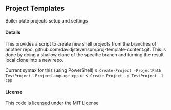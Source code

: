 ## Project Templates

Boiler plate projects setup and settings



#### Details

This provides a script to create new shell projects from the branches of another repo, github.com/davidjstevenson/proj-template-content.git. This is done by doing a shallow clone of the specific branch and turning the result local clone into a new repo.

Current syntax for this (using PowerShell)
`$ Create-Project -ProjectPath TestProject -ProjectLanguage cpp` 
or
`$ Create-Project -p TestProject -l cpp`



#### License

This code is licensed under the MIT License
